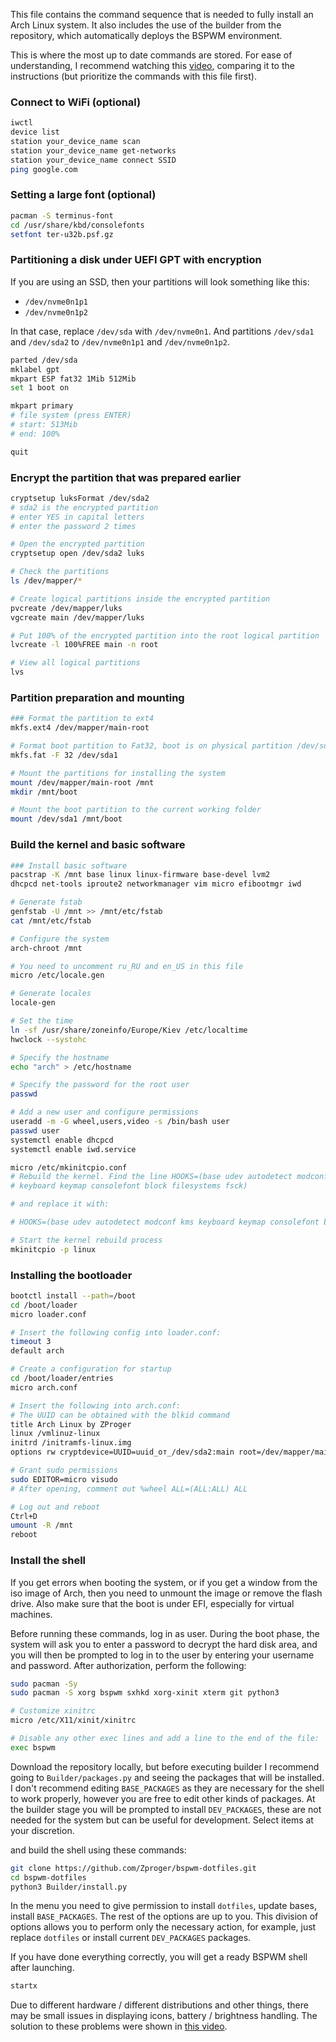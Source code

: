 This file contains the command sequence that is needed to fully install an Arch Linux system.
It also includes the use of the builder from the repository, which automatically deploys the BSPWM environment.

This is where the most up to date commands are stored. For ease of understanding, I recommend watching this [video](https://youtu.be/9zewiGf7j-A), comparing it to the instructions (but prioritize the commands with this file first).

### Connect to WiFi (optional)
```bash
iwctl
device list
station your_device_name scan
station your_device_name get-networks
station your_device_name connect SSID
ping google.com
```

### Setting a large font (optional)
```bash
pacman -S terminus-font
cd /usr/share/kbd/consolefonts
setfont ter-u32b.psf.gz
```

### Partitioning a disk under UEFI GPT with encryption
If you are using an SSD, then your partitions will look something like this:
- `/dev/nvme0n1p1`
- `/dev/nvme0n1p2`

In that case, replace `/dev/sda` with `/dev/nvme0n1`.
And partitions `/dev/sda1` and `/dev/sda2` to `/dev/nvme0n1p1` and `/dev/nvme0n1p2`.

```bash
parted /dev/sda
mklabel gpt
mkpart ESP fat32 1Mib 512Mib
set 1 boot on

mkpart primary
# file system (press ENTER)
# start: 513Mib
# end: 100%

quit
```

### Encrypt the partition that was prepared earlier
```bash
cryptsetup luksFormat /dev/sda2
# sda2 is the encrypted partition
# enter YES in capital letters
# enter the password 2 times

# Open the encrypted partition
cryptsetup open /dev/sda2 luks

# Check the partitions
ls /dev/mapper/*

# Create logical partitions inside the encrypted partition
pvcreate /dev/mapper/luks
vgcreate main /dev/mapper/luks

# Put 100% of the encrypted partition into the root logical partition
lvcreate -l 100%FREE main -n root

# View all logical partitions
lvs
```

### Partition preparation and mounting
```bash
### Format the partition to ext4
mkfs.ext4 /dev/mapper/main-root

# Format boot partition to Fat32, boot is on physical partition /dev/sda1
mkfs.fat -F 32 /dev/sda1

# Mount the partitions for installing the system
mount /dev/mapper/main-root /mnt
mkdir /mnt/boot

# Mount the boot partition to the current working folder
mount /dev/sda1 /mnt/boot
```

### Build the kernel and basic software
```bash
### Install basic software
pacstrap -K /mnt base linux linux-firmware base-devel lvm2
dhcpcd net-tools iproute2 networkmanager vim micro efibootmgr iwd

# Generate fstab
genfstab -U /mnt >> /mnt/etc/fstab
cat /mnt/etc/fstab

# Configure the system
arch-chroot /mnt

# You need to uncomment ru_RU and en_US in this file
micro /etc/locale.gen

# Generate locales
locale-gen

# Set the time
ln -sf /usr/share/zoneinfo/Europe/Kiev /etc/localtime
hwclock --systohc

# Specify the hostname
echo "arch" > /etc/hostname

# Specify the password for the root user
passwd

# Add a new user and configure permissions
useradd -m -G wheel,users,video -s /bin/bash user
passwd user
systemctl enable dhcpcd
systemctl enable iwd.service

micro /etc/mkinitcpio.conf
# Rebuild the kernel. Find the line HOOKS=(base udev autodetect modconf kms
# keyboard keymap consolefont block filesystems fsck)

# and replace it with:

# HOOKS=(base udev autodetect modconf kms keyboard keymap consolefont block filesystems encrypt lvm2 fsck)

# Start the kernel rebuild process
mkinitcpio -p linux
```

### Installing the bootloader
```bash
bootctl install --path=/boot
cd /boot/loader
micro loader.conf

# Insert the following config into loader.conf:
timeout 3
default arch

# Create a configuration for startup
cd /boot/loader/entries
micro arch.conf

# Insert the following into arch.conf:
# The UUID can be obtained with the blkid command
title Arch Linux by ZProger
linux /vmlinuz-linux
initrd /initramfs-linux.img
options rw cryptdevice=UUID=uuid_от_/dev/sda2:main root=/dev/mapper/main-root

# Grant sudo permissions
sudo EDITOR=micro visudo
# After opening, comment out %wheel ALL=(ALL:ALL) ALL

# Log out and reboot
Ctrl+D
umount -R /mnt
reboot
```

### Install the shell
If you get errors when booting the system, or if you get a window from the iso image of Arch, then you need to unmount the image or remove the flash drive.
Also make sure that the boot is under EFI, especially for virtual machines.

Before running these commands, log in as user. During the boot phase, the system will ask you to enter a password to decrypt the hard disk area,
and you will then be prompted to log in to the user by entering your username and password. After authorization, perform the following:

```bash
sudo pacman -Sy
sudo pacman -S xorg bspwm sxhkd xorg-xinit xterm git python3

# Customize xinitrc
micro /etc/X11/xinit/xinitrc

# Disable any other exec lines and add a line to the end of the file:
exec bspwm
```

Download the repository locally, but before executing builder I recommend going to `Builder/packages.py` and seeing the packages that will be installed.
I don't recommend editing `BASE_PACKAGES` as they are necessary for the shell to work properly, however you are free to edit other kinds of packages.
At the builder stage you will be prompted to install `DEV_PACKAGES`, these are not needed for the system but can be useful for development. Select items at your discretion.

and build the shell using these commands:
```bash
git clone https://github.com/Zproger/bspwm-dotfiles.git
cd bspwm-dotfiles
python3 Builder/install.py
```

In the menu you need to give permission to install `dotfiles`, update bases, install `BASE_PACKAGES`. The rest of the options are up to you.
This division of options allows you to perform only the necessary action, for example, just replace `dotfiles` or install current `DEV_PACKAGES` packages.

If you have done everything correctly, you will get a ready BSPWM shell after launching.
```bash
startx
```

Due to different hardware / different distributions and other things, there may be small issues in displaying icons, battery / brightness handling. The solution to these
problems were shown in [this video](https://youtu.be/9zewiGf7j-A).
